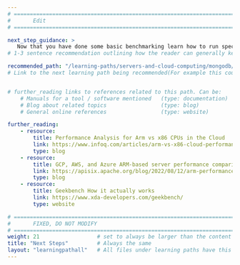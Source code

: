 ```yaml
---
# ================================================================================
#       Edit
# ================================================================================

next_step_guidance: >
   Now that you have done some basic benchmarking learn how to run specific applications and benchmark their performance. For example:
# 1-3 sentence recommendation outlining how the reader can generally keep learning about these topics, and a specific explanation of why the next step is being recommended.

recommended_path: "/learning-paths/servers-and-cloud-computing/mongodb/"
# Link to the next learning path being recommended(For example this could be /learning-paths/servers-and-cloud-computing/mongodb).


# further_reading links to references related to this path. Can be:
    # Manuals for a tool / software mentioned   (type: documentation)
    # Blog about related topics                 (type: blog)
    # General online references                 (type: website) 

further_reading:
    - resource:
        title: Performance Analysis for Arm vs x86 CPUs in the Cloud
        link: https://www.infoq.com/articles/arm-vs-x86-cloud-performance/
        type: blog
    - resource:
        title: GCP, AWS, and Azure ARM-based server performance comparison
        link: https://apisix.apache.org/blog/2022/08/12/arm-performance-google-aws-azure-with-apisix/
        type: blog
    - resource:
        title: Geekbench How it actually works
        link: https://www.xda-developers.com/geekbench/
        type: website

# ================================================================================
#       FIXED, DO NOT MODIFY
# ================================================================================
weight: 21                  # set to always be larger than the content in this path, and one more than 'review'
title: "Next Steps"         # Always the same
layout: "learningpathall"   # All files under learning paths have this same wrapper
---
```

